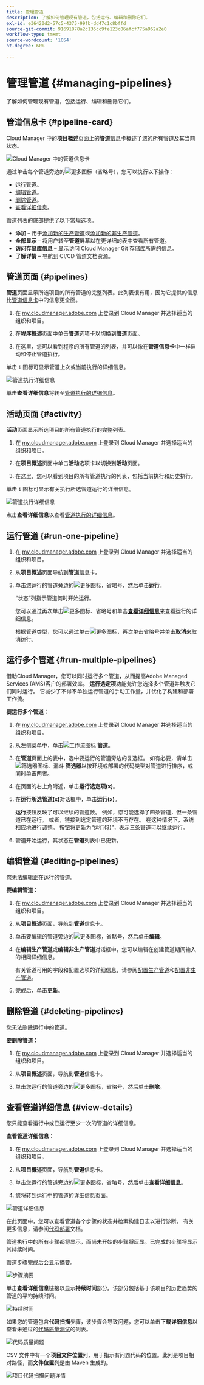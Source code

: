 ```yaml
---
title: 管理管道
description: 了解如何管理现有管道，包括运行、编辑和删除它们。
exl-id: e36420d2-57c5-4375-99fb-dd47c1c8bffd
source-git-commit: 91691878a2c135cc9fe123c06afcf775a962a2e0
workflow-type: tm+mt
source-wordcount: '1054'
ht-degree: 60%

---
```



# 管理管道 {#managing-pipelines}

了解如何管理现有管道，包括运行、编辑和删除它们。

## 管道信息卡 {#pipeline-card}

Cloud Manager 中的&#x200B;**项目概述**&#x200B;页面上的&#x200B;**管道**&#x200B;信息卡概述了您的所有管道及其当前状态。

![Cloud Manager 中的管道信息卡](/help/assets/configure-pipelines/pipelines-card.png)

通过单击每个管道旁边的![更多图标（省略号](https://spectrum.adobe.com/static/icons/workflow_18/Smock_More_18_N.svg)），您可以执行以下操作：

* [运行管道](#running-pipelines)。
* [编辑管道](#editing-pipelines)。
* [删除管道](#deleting-pipelines)。
* [查看详细信息](#view-details)。

管道列表的底部提供了以下常规选项。

* **添加** – 用于[添加新的生产管道](/help/using/production-pipelines.md)或[添加新的非生产管道](/help/using/non-production-pipelines.md)。
* **全部显示** – 将用户转至&#x200B;**管道**&#x200B;屏幕以在更详细的表中查看所有管道。
* **访问存储库信息** – 显示访问 Cloud Manager Git 存储库所需的信息。
* **了解详情** – 导航到 CI/CD 管道文档资源。

## 管道页面 {#pipelines}

**管道**&#x200B;页面显示所选项目的所有管道的完整列表。此列表很有用，因为它提供的信息比[管道信息卡](#pipeline-card)中的信息更全面。

1. 在 [my.cloudmanager.adobe.com](https://my.cloudmanager.adobe.com/) 上登录到 Cloud Manager 并选择适当的组织和项目。

1. 在&#x200B;**程序概述**&#x200B;页面中单击&#x200B;**管道**&#x200B;选项卡以切换到&#x200B;**管道**&#x200B;页面。

1. 在这里，您可以看到程序的所有管道的列表，并可以像在&#x200B;**管道信息卡**&#x200B;中一样启动和停止管道执行。

单击 `i` 图标可显示管道上次或当前执行的详细信息。

![管道执行详细信息](/help/assets/configure-pipelines/pipeline-status.png)

单击&#x200B;**查看详细信息**&#x200B;将转至[管道执行的详细信息](#view-details)。

## 活动页面 {#activity}

**活动**&#x200B;页面显示所选项目的所有管道执行的完整列表。

1. 在 [my.cloudmanager.adobe.com](https://my.cloudmanager.adobe.com/) 上登录到 Cloud Manager 并选择适当的组织和项目。

1. 在&#x200B;**项目概述**&#x200B;页面中单击&#x200B;**活动**&#x200B;选项卡以切换到&#x200B;**活动**&#x200B;页面。

1. 在这里，您可以看到项目的所有管道执行的列表，包括当前执行和历史执行。

单击 `i` 图标可显示有关执行所选管道运行的详细信息。

![管道执行详细信息](/help/assets/configure-pipelines/pipeline-activity.png)

点击&#x200B;**查看详细信息**&#x200B;以查看[管道执行的详细信息](#view-details)。

## 运行管道 {#run-one-pipeline}

1. 在 [my.cloudmanager.adobe.com](https://my.cloudmanager.adobe.com/) 上登录到 Cloud Manager 并选择适当的组织和项目。
1. 从&#x200B;**项目概述**&#x200B;页面导航到&#x200B;**管道**&#x200B;信息卡。
1. 单击您运行的管道旁边的![更多图标，省略号](https://spectrum.adobe.com/static/icons/workflow_18/Smock_More_18_N.svg)，然后单击&#x200B;**运行**。

   “状态”列指示管道何时开始运行。

   您可以通过再次单击![更多图标、省略号](https://spectrum.adobe.com/static/icons/workflow_18/Smock_More_18_N.svg)和单击&#x200B;**[查看详细信息](#view-details)**&#x200B;来查看运行的详细信息。

   根据管道类型，您可以通过单击![更多图标，再次单击省略号](https://spectrum.adobe.com/static/icons/workflow_18/Smock_More_18_N.svg)并单击&#x200B;**取消**&#x200B;来取消运行。

## 运行多个管道 {#run-multiple-pipelines}

借助Cloud Manager，您可以同时运行多个管道，从而提高Adobe Managed Services (AMS)客户的部署效率。 **运行选定项**&#x200B;功能允许您选择多个管道并触发它们同时运行。 它减少了不得不单独运行管道的手动工作量，并优化了构建和部署工作流。

**要运行多个管道：**

1. 在 [my.cloudmanager.adobe.com](https://my.cloudmanager.adobe.com/) 上登录到 Cloud Manager 并选择适当的组织和项目。
1. 从左侧菜单中，单击![工作流图标](https://spectrum.adobe.com/static/icons/workflow_18/Smock_Workflow_18_N.svg) **管道**。
1. 在&#x200B;**管道**页面上的表中，选中要运行的管道旁边的复选框。
如有必要，请单击![筛选器图标、漏斗](https://spectrum.adobe.com/static/icons/workflow_18/Smock_Filter_18_N.svg) **筛选器**&#x200B;以按环境或部署的代码类型对管道进行排序，或同时单击两者。
1. 在页面的右上角附近，单击&#x200B;**运行选定项(x)**。
1. 在&#x200B;**运行所选管道(x)**&#x200B;对话框中，单击&#x200B;**运行(x)**。

   **运行**&#x200B;按钮反映了可以继续的管道数。 例如，您可能选择了四条管道，但一条管道已在运行。 或者，链接到选定管道的环境不再存在。 在这种情况下，系统相应地进行调整。 按钮将更新为“运行(3)”，表示三条管道可以继续运行。

1. 管道开始运行，其状态在&#x200B;**管道**&#x200B;列表中已更新。

## 编辑管道 {#editing-pipelines}

您无法编辑正在运行的管道。

**要编辑管道：**

1. 在 [my.cloudmanager.adobe.com](https://my.cloudmanager.adobe.com/) 上登录到 Cloud Manager 并选择适当的组织和项目。

1. 从&#x200B;**项目概述**&#x200B;页面，导航到&#x200B;**管道**&#x200B;信息卡。

1. 单击要编辑的管道旁边的![更多图标，省略号](https://spectrum.adobe.com/static/icons/workflow_18/Smock_More_18_N.svg)，然后单击&#x200B;**编辑**。

1. 在&#x200B;**编辑生产管道**&#x200B;或&#x200B;**编辑非生产管道**&#x200B;对话框中，您可以编辑在创建管道期间输入的相同详细信息。

   有关管道可用的字段和配置选项的详细信息，请参阅[配置生产管道](/help/using/production-pipelines.md)和[配置非生产管道](/help/using/non-production-pipelines.md)。

1. 完成后，单击&#x200B;**更新**。

## 删除管道 {#deleting-pipelines}

您无法删除运行中的管道。

**要删除管道：**

1. 在 [my.cloudmanager.adobe.com](https://my.cloudmanager.adobe.com/) 上登录到 Cloud Manager 并选择适当的组织和项目。

1. 从&#x200B;**项目概述**&#x200B;页面，导航到&#x200B;**管道**&#x200B;信息卡。

1. 单击您运行的管道旁边的![更多图标，省略号](https://spectrum.adobe.com/static/icons/workflow_18/Smock_More_18_N.svg)，然后单击&#x200B;**删除**。


## 查看管道详细信息 {#view-details}

您只能查看运行中或已运行至少一次的管道的详细信息。

**查看管道详细信息：**

1. 在 [my.cloudmanager.adobe.com](https://my.cloudmanager.adobe.com/) 上登录到 Cloud Manager 并选择适当的组织和项目。

1. 从&#x200B;**项目概述**&#x200B;页面，导航到&#x200B;**管道**&#x200B;信息卡。

1. 单击您运行的管道旁边的![更多图标，省略号](https://spectrum.adobe.com/static/icons/workflow_18/Smock_More_18_N.svg)，然后单击&#x200B;**查看详细信息**。

1. 您将转到运行中的管道的详细信息页面。

![管道详细信息](/help/assets/configure-pipelines/pipeline-running-details.png)

在此页面中，您可以查看管道各个步骤的状态并检索构建日志以进行诊断。 有关更多信息，请参阅[代码部署](/help/using/code-deployment.md)文档。

管道执行中的所有步骤都将显示，而尚未开始的步骤将灰显。已完成的步骤将显示其持续时间。

管道步骤完成后会显示摘要。

![步骤摘要](/help/assets/configure-pipelines/pipeline-step.png)

单击&#x200B;**查看详细信息**&#x200B;链接以显示&#x200B;**持续时间**&#x200B;部分。该部分包括基于该项目的历史趋势的管道的平均持续时间。

![持续时间](/help/assets/configure-pipelines/duration.png)

如果您的管道包含&#x200B;**代码扫描**&#x200B;步骤，该步骤会导致问题，您可以单击&#x200B;**下载详细信息**&#x200B;以查看未通过的[代码质量测试](/help/using/code-quality-testing.md)的列表。

![代码质量问题](assets/managing-pipelines-code-quality-issues.png)

CSV 文件中有一个&#x200B;**项目文件位置**&#x200B;列，用于指示有问题代码的位置。此列是项目相对路径，而&#x200B;**文件位置**&#x200B;列是由 Maven 生成的。

![项目代码扫描问题详情](assets/managing-pipelines-code-quality-details.png)

